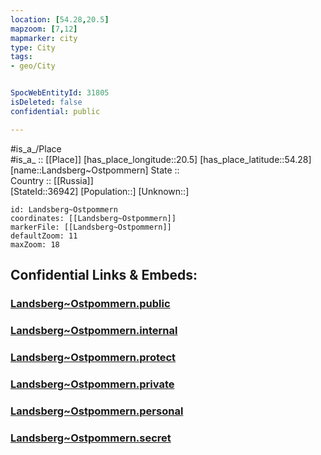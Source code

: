 ```yaml
---
location: [54.28,20.5] 
mapzoom: [7,12] 
mapmarker: city 
type: City
tags:
- geo/City


SpocWebEntityId: 31805
isDeleted: false
confidential: public

---
```

#is_a_/Place  
#is_a_ :: [[Place]] 
[has_place_longitude::20.5] 
[has_place_latitude::54.28] 
[name::Landsberg~Ostpommern] 
State ::  
Country :: [[Russia]]  
[StateId::36942] 
[Population::] 
[Unknown::] 


```leaflet
id: Landsberg~Ostpommern
coordinates: [[Landsberg~Ostpommern]] 
markerFile: [[Landsberg~Ostpommern]] 
defaultZoom: 11 
maxZoom: 18
```


## Confidential Links & Embeds: 

### [Landsberg~Ostpommern.public](/_public/\Earth\Continent\Europe\Europe~East\Poland\Provinces~Poland\Warmian-Masurian\CityLandsberg~Ostpommern.public.md) 

### [Landsberg~Ostpommern.internal](/_internal/\Earth\Continent\Europe\Europe~East\Poland\Provinces~Poland\Warmian-Masurian\CityLandsberg~Ostpommern.internal.md) 

### [Landsberg~Ostpommern.protect](/_protect/\Earth\Continent\Europe\Europe~East\Poland\Provinces~Poland\Warmian-Masurian\CityLandsberg~Ostpommern.protect.md) 

### [Landsberg~Ostpommern.private](/_private/\Earth\Continent\Europe\Europe~East\Poland\Provinces~Poland\Warmian-Masurian\CityLandsberg~Ostpommern.private.md) 

### [Landsberg~Ostpommern.personal](/_personal/\Earth\Continent\Europe\Europe~East\Poland\Provinces~Poland\Warmian-Masurian\CityLandsberg~Ostpommern.personal.md) 

### [Landsberg~Ostpommern.secret](/_secret/\Earth\Continent\Europe\Europe~East\Poland\Provinces~Poland\Warmian-Masurian\CityLandsberg~Ostpommern.secret.md)

